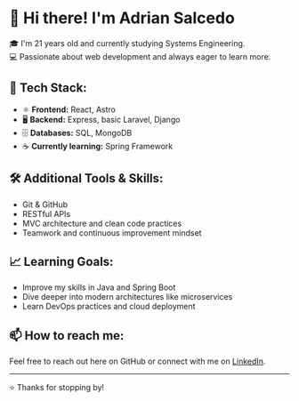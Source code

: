 # 👋 Hi there! I'm Adrian Salcedo

🎓 I'm 21 years old and currently studying Systems Engineering.  
💻 Passionate about web development and always eager to learn more.

## 🚀 Tech Stack:

- ⚛️ **Frontend:** React, Astro
- 🖥️ **Backend:** Express, basic Laravel, Django  
- 🗄️ **Databases:** SQL, MongoDB  
- ☕ **Currently learning:** Spring Framework  

## 🛠️ Additional Tools & Skills:

- Git & GitHub  
- RESTful APIs  
- MVC architecture and clean code practices  
- Teamwork and continuous improvement mindset

## 📈 Learning Goals:

- Improve my skills in Java and Spring Boot  
- Dive deeper into modern architectures like microservices  
- Learn DevOps practices and cloud deployment  

## 📫 How to reach me:

Feel free to reach out here on GitHub or connect with me on [LinkedIn](https://www.linkedin.com/in/adrian-salcedo-00a817241/).

---

⭐ Thanks for stopping by!

<!--
**SummaryPuppet/SummaryPuppet** is a ✨ _special_ ✨ repository because its `README.md` (this file) appears on your GitHub profile.

Here are some ideas to get you started:

- 🔭 I’m currently working on ...
- 🌱 I’m currently learning ...
- 👯 I’m looking to collaborate on ...
- 🤔 I’m looking for help with ...
- 💬 Ask me about ...
- 📫 How to reach me: ...
- 😄 Pronouns: ...
- ⚡ Fun fact: ...
-->
